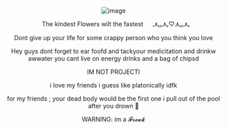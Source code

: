 <div align="center">
 
 ![image](https://github.com/user-attachments/assets/ef3a6147-25e8-46e2-9335-099d5ffce669)


` ` The kindest Flowers wilt the fastest ` 
` ﮩ٨ـﮩﮩ٨ـ♡ﮩ٨ـﮩﮩ٨ـ






Dont give up your life for some crappy person who you think you love




Hey guys dont forget to ear foofd and tackyour medicitation and drinkw awwater you cant live on energy drinks and a bag of chipsd 

 IM NOT PROJECTI 

i love my friends i guess like platonically idfk

for my friends ;
your dead body would be the first one i pull out of the pool after you drown  💋

WARNING: im a 𝓕𝓻𝓮𝓪𝓴
</div>

